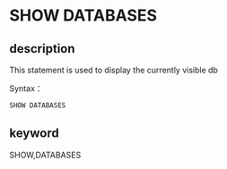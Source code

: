 # SHOW DATABASES

## description

This statement is used to display the currently visible db

Syntax：

```sql
SHOW DATABASES
```

## keyword

SHOW,DATABASES
